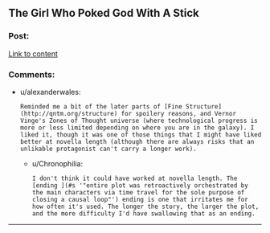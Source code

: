 ## The Girl Who Poked God With A Stick

### Post:

[Link to content](http://squid314.livejournal.com/336195.html)

### Comments:

- u/alexanderwales:
  ```
  Reminded me a bit of the later parts of [Fine Structure](http://qntm.org/structure) for spoilery reasons, and Vernor Vinge's Zones of Thought universe (where technological progress is more or less limited depending on where you are in the galaxy). I liked it, though it was one of those things that I might have liked better at novella length (although there are always risks that an unlikable protagonist can't carry a longer work).
  ```

  - u/Chronophilia:
    ```
    I don't think it could have worked at novella length. The [ending ](#s '"entire plot was retroactively orchestrated by the main characters via time travel for the sole purpose of closing a causal loop"') ending is one that irritates me for how often it's used. The longer the story, the larger the plot, and the more difficulty I'd have swallowing that as an ending.
    ```

---

